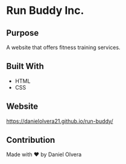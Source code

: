 # Run Buddy Inc.

## Purpose

A website that offers fitness training services.

## Built With

- HTML
- CSS

## Website

https://danielolvera21.github.io/run-buddy/

## Contribution

Made with ❤️ by Daniel Olvera
